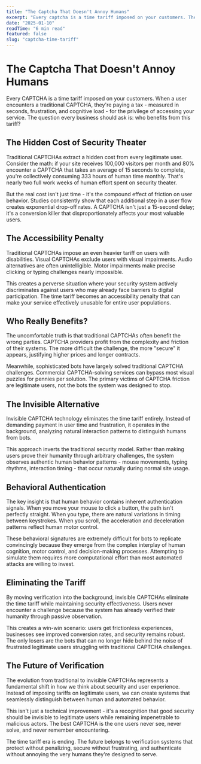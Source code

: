 ```yaml
---
title: "The Captcha That Doesn't Annoy Humans"
excerpt: "Every captcha is a time tariff imposed on your customers. The question is: who benefits?"
date: "2025-01-10"
readTime: "6 min read"
featured: false
slug: "captcha-time-tariff"
---
```


# The Captcha That Doesn't Annoy Humans

Every CAPTCHA is a time tariff imposed on your customers. When a user encounters a traditional CAPTCHA, they're paying a tax - measured in seconds, frustration, and cognitive load - for the privilege of accessing your service. The question every business should ask is: who benefits from this tariff?

## The Hidden Cost of Security Theater

Traditional CAPTCHAs extract a hidden cost from every legitimate user. Consider the math: if your site receives 100,000 visitors per month and 80% encounter a CAPTCHA that takes an average of 15 seconds to complete, you're collectively consuming 333 hours of human time monthly. That's nearly two full work weeks of human effort spent on security theater.

But the real cost isn't just time - it's the compound effect of friction on user behavior. Studies consistently show that each additional step in a user flow creates exponential drop-off rates. A CAPTCHA isn't just a 15-second delay; it's a conversion killer that disproportionately affects your most valuable users.

## The Accessibility Penalty

Traditional CAPTCHAs impose an even heavier tariff on users with disabilities. Visual CAPTCHAs exclude users with visual impairments. Audio alternatives are often unintelligible. Motor impairments make precise clicking or typing challenges nearly impossible.

This creates a perverse situation where your security system actively discriminates against users who may already face barriers to digital participation. The time tariff becomes an accessibility penalty that can make your service effectively unusable for entire user populations.

## Who Really Benefits?

The uncomfortable truth is that traditional CAPTCHAs often benefit the wrong parties. CAPTCHA providers profit from the complexity and friction of their systems. The more difficult the challenge, the more "secure" it appears, justifying higher prices and longer contracts.

Meanwhile, sophisticated bots have largely solved traditional CAPTCHA challenges. Commercial CAPTCHA-solving services can bypass most visual puzzles for pennies per solution. The primary victims of CAPTCHA friction are legitimate users, not the bots the system was designed to stop.

## The Invisible Alternative

Invisible CAPTCHA technology eliminates the time tariff entirely. Instead of demanding payment in user time and frustration, it operates in the background, analyzing natural interaction patterns to distinguish humans from bots.

This approach inverts the traditional security model. Rather than making users prove their humanity through arbitrary challenges, the system observes authentic human behavior patterns - mouse movements, typing rhythms, interaction timing - that occur naturally during normal site usage.

## Behavioral Authentication

The key insight is that human behavior contains inherent authentication signals. When you move your mouse to click a button, the path isn't perfectly straight. When you type, there are natural variations in timing between keystrokes. When you scroll, the acceleration and deceleration patterns reflect human motor control.

These behavioral signatures are extremely difficult for bots to replicate convincingly because they emerge from the complex interplay of human cognition, motor control, and decision-making processes. Attempting to simulate them requires more computational effort than most automated attacks are willing to invest.

## Eliminating the Tariff

By moving verification into the background, invisible CAPTCHAs eliminate the time tariff while maintaining security effectiveness. Users never encounter a challenge because the system has already verified their humanity through passive observation.

This creates a win-win scenario: users get frictionless experiences, businesses see improved conversion rates, and security remains robust. The only losers are the bots that can no longer hide behind the noise of frustrated legitimate users struggling with traditional CAPTCHA challenges.

## The Future of Verification

The evolution from traditional to invisible CAPTCHAs represents a fundamental shift in how we think about security and user experience. Instead of imposing tariffs on legitimate users, we can create systems that seamlessly distinguish between human and automated behavior.

This isn't just a technical improvement - it's a recognition that good security should be invisible to legitimate users while remaining impenetrable to malicious actors. The best CAPTCHA is the one users never see, never solve, and never remember encountering.

The time tariff era is ending. The future belongs to verification systems that protect without penalizing, secure without frustrating, and authenticate without annoying the very humans they're designed to serve.
